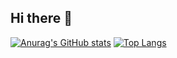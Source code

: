 ## Hi there 👋
[![Anurag's GitHub stats](https://github-readme-stats.vercel.app/api?username=tae1231)](https://github.com/anuraghazra/github-readme-stats)
 [![Top Langs](https://github-readme-stats.vercel.app/api/top-langs/?username=tae1231)](https://github.com/anuraghazra/github-readme-stats)
 
<!--
**tae1231/tae1231** is a ✨ _special_ ✨ repository because its `README.md` (this file) appears on your GitHub profile.

Here are some ideas to get you started:

- 🔭 I’m currently working on ...
- 🌱 I’m currently learning ...
- 👯 I’m looking to collaborate on ...
- 🤔 I’m looking for help with ...
- 💬 Ask me about ...
- 📫 How to reach me: ...
- 😄 Pronouns: ...
- ⚡ Fun fact: ...
-->
